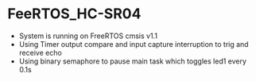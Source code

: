 # FeeRTOS_HC-SR04
- System is running on FreeRTOS cmsis v1.1
- Using Timer output compare and input capture interruption to trig and receive echo
- Using binary semaphore to pause main task which toggles led1  every 0.1s
